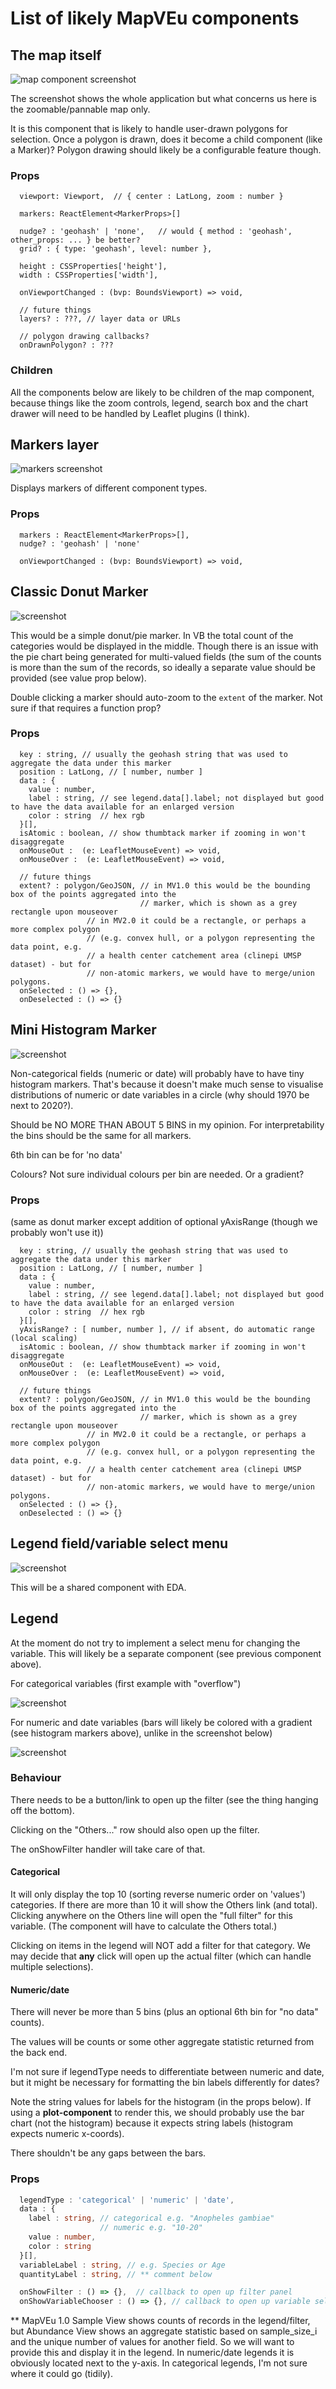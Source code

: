 # List of likely MapVEu components

## The map itself

![map component screenshot](images/map-component.png)

The screenshot shows the whole application but what concerns us here is the zoomable/pannable map only.

It is this component that is likely to handle user-drawn polygons for
selection.  Once a polygon is drawn, does it become a child component
(like a Marker)?  Polygon drawing should likely be a configurable feature though.

### Props

```
  viewport: Viewport,  // { center : LatLong, zoom : number }

  markers: ReactElement<MarkerProps>[]

  nudge? : 'geohash' | 'none',   // would { method : 'geohash', other_props: ... } be better?
  grid? : { type: 'geohash', level: number },

  height : CSSProperties['height'],
  width : CSSProperties['width'],

  onViewportChanged : (bvp: BoundsViewport) => void,

  // future things
  layers? : ???, // layer data or URLs

  // polygon drawing callbacks?
  onDrawnPolygon? : ???

```

### Children

All the components below are likely to be children of the map
component, because things like the zoom controls, legend, search box
and the chart drawer will need to be handled by Leaflet plugins (I think).


## Markers layer

![markers screenshot](images/markers.png)

Displays markers of different component types.

### Props

```
  markers : ReactElement<MarkerProps>[],
  nudge? : 'geohash' | 'none'

  onViewportChanged : (bvp: BoundsViewport) => void,
```


## Classic Donut Marker

![screenshot](images/classic-donut-marker.png)

This would be a simple donut/pie marker.  In VB the total count of the
categories would be displayed in the middle.  Though there is an issue
with the pie chart being generated for multi-valued fields (the sum of
the counts is more than the sum of the records, so ideally a separate
value should be provided (see value prop below).

Double clicking a marker should auto-zoom to the `extent` of the marker.
Not sure if that requires a function prop?

### Props

```
  key : string, // usually the geohash string that was used to aggregate the data under this marker
  position : LatLong, // [ number, number ]
  data : {
    value : number,
    label : string, // see legend.data[].label; not displayed but good to have the data available for an enlarged version
    color : string  // hex rgb
  }[],
  isAtomic : boolean, // show thumbtack marker if zooming in won't disaggregate
  onMouseOut :  (e: LeafletMouseEvent) => void,
  onMouseOver :  (e: LeafletMouseEvent) => void,

  // future things
  extent? : polygon/GeoJSON, // in MV1.0 this would be the bounding box of the points aggregated into the
                             // marker, which is shown as a grey rectangle upon mouseover
			     // in MV2.0 it could be a rectangle, or perhaps a more complex polygon
			     // (e.g. convex hull, or a polygon representing the data point, e.g.
			     // a health center catchement area (clinepi UMSP dataset) - but for
			     // non-atomic markers, we would have to merge/union polygons.
  onSelected : () => {},
  onDeselected : () => {}
```


## Mini Histogram Marker

![screenshot](images/histogram-marker.png)

Non-categorical fields (numeric or date) will probably have to have
tiny histogram markers.  That's because it doesn't make much sense to
visualise distributions of numeric or date variables in a circle (why
should 1970 be next to 2020?).

Should be NO MORE THAN ABOUT 5 BINS in my opinion.  For interpretability
the bins should be the same for all markers.

6th bin can be for 'no data'

Colours? Not sure individual colours per bin are needed.  Or a gradient?

### Props

(same as donut marker except addition of optional yAxisRange (though we probably won't use it))

```
  key : string, // usually the geohash string that was used to aggregate the data under this marker
  position : LatLong, // [ number, number ]
  data : {
    value : number,
    label : string, // see legend.data[].label; not displayed but good to have the data available for an enlarged version
    color : string  // hex rgb
  }[],
  yAxisRange? : [ number, number ], // if absent, do automatic range (local scaling)
  isAtomic : boolean, // show thumbtack marker if zooming in won't disaggregate
  onMouseOut :  (e: LeafletMouseEvent) => void,
  onMouseOver :  (e: LeafletMouseEvent) => void,

  // future things
  extent? : polygon/GeoJSON, // in MV1.0 this would be the bounding box of the points aggregated into the
                             // marker, which is shown as a grey rectangle upon mouseover
			     // in MV2.0 it could be a rectangle, or perhaps a more complex polygon
			     // (e.g. convex hull, or a polygon representing the data point, e.g.
			     // a health center catchement area (clinepi UMSP dataset) - but for
			     // non-atomic markers, we would have to merge/union polygons.
  onSelected : () => {},
  onDeselected : () => {}
```


## Legend field/variable select menu

![screenshot](images/filter-field-select.png)

This will be a shared component with EDA.


## Legend

At the moment do not try to implement a select menu for changing the
variable. This will likely be a separate component (see previous
component above).

For categorical variables (first example with "overflow")

![screenshot](images/filter-legend.png)

For numeric and date variables (bars will likely be colored with a gradient (see histogram markers above), unlike in the screenshot below)

![screenshot](images/filter-legend-numeric.png)

### Behaviour

There needs to be a button/link to open up the filter (see the thing
hanging off the bottom).

Clicking on the "Others..." row should also open up the filter.

The onShowFilter handler will take care of that.

#### Categorical

It will only display the top 10 (sorting reverse numeric order on
'values') categories. If there are more than 10 it will show the
Others link (and total).  Clicking anywhere on the Others line will
open the "full filter" for this variable.  (The component will have to calculate the Others total.)

Clicking on items in the legend will NOT add a filter for that category.
We may decide that **any** click will open up the actual filter (which
can handle multiple selections).

#### Numeric/date

There will never be more than 5 bins (plus an optional 6th bin for "no data" counts).

The values will be counts or some other aggregate statistic returned from the back end.

I'm not sure if legendType needs to differentiate between numeric and date, but it might
be necessary for formatting the bin labels differently for dates?

Note the string values for labels for the histogram (in the props
below). If using a **plot-component** to render this, we should
probably use the bar chart (not the histogram) because it expects
string labels (histogram expects numeric x-coords).

There shouldn't be any gaps between the bars.


### Props

```typescript
  legendType : 'categorical' | 'numeric' | 'date',
  data : {
    label : string, // categorical e.g. "Anopheles gambiae"
                    // numeric e.g. "10-20"
    value : number,
    color : string
  }[],
  variableLabel : string, // e.g. Species or Age
  quantityLabel : string, // ** comment below

  onShowFilter : () => {},  // callback to open up filter panel
  onShowVariableChooser : () => {}, // callback to open up variable selector

```



** MapVEu 1.0 Sample View shows counts of records in the
   legend/filter, but Abundance View shows an aggregate statistic
   based on sample_size_i and the unique number of values for another
   field.  So we will want to provide this and display it in the
   legend. In numeric/date legends it is obviously located next to the
   y-axis.  In categorical legends, I'm not sure where it could go (tidily).
   

